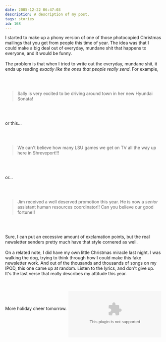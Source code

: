 ```yaml
---
date: 2005-12-22 06:47:03
description: A description of my post.
tags: stories
id: 168
---
```

I started to make up a phony version of one of those photocopied Christmas mailings that you get from people this time of year.  The idea was that I could make a big deal out of everyday, mundane shit that happens to everyone, and it would be funny.<br />
<br />
The problem is that when I tried to write out the everyday, mundane shit, it ends up reading <i>exactly like the ones that people really send</i>.  For example,
<!--more--><br /><br /><blockquote>Sally is very excited to be driving around town in her new Hyundai Sonata!</blockquote><br />
<br />
<p>or this...</p><br />
<br />
<blockquote>We can't believe how many LSU games we get on TV all the way up here in Shreveport!!!</blockquote><br />
<br />
<p>or...</p><br />
<br />
<blockquote>Jim received a well deserved promotion this year.  He is now a <i>senior</i> assistant human resources coordinator!!  Can you believe our good fortune!!</blockquote><br />
<br />
<p>Sure, I can put an excessive amount of exclamation points, but the real newsletter senders pretty much have that style cornered as well.<br />
<br />
On a related note, I did have my own little Christmas miracle last night.  I was walking the dog, trying to think through how I could make this fake newsletter work.  And out of the thousands and thousands of songs on my IPOD, this one came up at random.  Listen to the lyrics, and don't give up.  It's the last verse that really describes my attitude this year.</p><br />
<br />
<embed NAME="nsplay" PLUGINSPAGE="http://www.microsoft.com/windows/mediaplayer/download/default.asp" SRC="/sound/HateYouForChristmas.mpa" TYPE="application/x-mplayer2"  AUTOSTART="0" SHOWCONTROLS="1" align="right"><noembed>Sorry.  Your browser does not support plug-ins for digital audio.</noembed><br />
<br />
<p>More holiday cheer tomorrow.</p>
</embed>